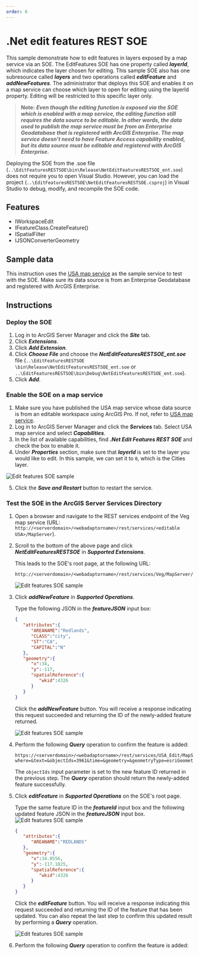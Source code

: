 ```yaml
---
order: 6
---
```


# .Net edit features REST SOE
This sample demonstrate how to edit features in layers exposed by a map service via an SOE. The EditFeatures SOE has one property called ***layerId***, which indicates the layer chosen for editing. This sample SOE also has one subresource called ***layers*** and two operations called ***editFeature*** and ***addNewFeatures***. The administrator that deploys this SOE and enables it on a map service can choose which layer to open for editing using the layerId property. Editing will be restricted to this specific layer only.

> **Note:** ***Even though the editing function is exposed via the SOE which is enabled with a map service, the editing function still requires the data source to be editable. In other words, the data used to publish the map service must be from an Enterprise Geodatabase that is registered with ArcGIS Enterprise. The map service doesn't need to have Feature Access capability enabled, but its data source must be editable and registered with ArcGIS Enterprise.***

Deploying the SOE from the .soe file (`..\EditFeaturesRESTSOE\bin\Release\NetEditFeaturesRESTSOE_ent.soe`) does not require you to open Visual Studio. However, you can load the project (`..\EditFeaturesRESTSOE\NetEditFeaturesRESTSOE.csproj`) in Visual Studio to debug, modify, and recompile the SOE code.


## Features
  * IWorkspaceEdit
  * IFeatureClass.CreateFeature()
  * ISpatialFilter
  * IJSONConverterGeometry


## Sample data
This instruction uses the [USA map service](../../../ReadMe.md#1-usa-service) as the sample service to test with the SOE. Make sure its data source is from an Enterprise Geodatabase and registered with ArcGIS Enterprise.


## Instructions

### Deploy the SOE

1. Log in to ArcGIS Server Manager and click the ***Site*** tab.
2. Click ***Extensions***.
3. Click ***Add Extension***.
4. Click ***Choose File*** and choose the ***NetEditFeaturesRESTSOE_ent.soe*** file (`..\EditFeaturesRESTSOE
\bin\Release\NetEditFeaturesRESTSOE_ent.soe` or `..\EditFeaturesRESTSOE\bin\Debug\NetEditFeaturesRESTSOE_ent.soe`).
5. Click ***Add***.

### Enable the SOE on a map service

1. Make sure you have published the USA map service whose data source is from an editable workspace using ArcGIS Pro. If not, refer to [USA map service](../../../ReadMe.md#2-veg-service).
2. Log in to ArcGIS Server Manager and click the ***Services*** tab. Select USA map service and select ***Capabilities***.
3. In the list of available capabilities, find ***.Net Edit Features REST SOE*** and check the box to enable it.
4. Under ***Properties*** section, make sure that ***layerId*** is set to the layer you would like to edit. In this sample, we can set it to `0`, which is the Cities layer.

![](../../../../images/netsp/NetEdit1.png "Edit features SOE sample")

5. Click the ***Save and Restart*** button to restart the service.

### Test the SOE in the ArcGIS Server Services Directory

1. Open a browser and navigate to the REST services endpoint of the Veg map service (URL: `http://<serverdomain>/<webadaptorname>/rest/services/<editable USA>/MapServer`).
2. Scroll to the bottom of the above page and click ***NetEditFeaturesRESTSOE*** in ***Supported Extensions***. 
   
   This leads to the SOE's root page, at the following URL:

   ```
   http://<serverdomain>/<webadaptorname>/rest/services/Veg/MapServer/exts/NetFindNearFeaturesRESTSOE
   ```
   
   ![](../../../../images/netsp/NetEdit2.png "Edit features SOE sample")
3. Click ***addNewFeature*** in ***Supported Operations***. 

   Type the following JSON in the ***featureJSON*** input box:
   ``` JSON
   { 
      "attributes":{ 
         "AREANAME":"Redlands",
         "CLASS":"city",
         "ST":"CA",
         "CAPITAL":"N"
      },
      "geometry":{ 
         "x":34,
         "y":-117,
         "spatialReference":{ 
            "wkid":4326
         }
      }
   }
   ```
   Click the ***addNewFeature*** button. You will receive a response indicating this request succeeded and returning the ID of the newly-added feature returned.
   
   ![](../../../../images/netsp/NetEdit3.png "Edit features SOE sample")   
4. Perform the following ***Query*** operation to confirm the feature is added:

   ```
   https://<serverdomain>/<webadaptorname>/rest/services/USA_Edit/MapServer/0/query?where=&text=&objectIds=3961&time=&geometry=&geometryType=esriGeometryEnvelope&inSR=&spatialRel=esriSpatialRelIntersects&distance=&units=esriSRUnit_Foot&relationParam=&outFields=*&returnGeometry=true&returnTrueCurves=false&maxAllowableOffset=&geometryPrecision=&outSR=&having=&returnIdsOnly=false&returnCountOnly=false&orderByFields=&groupByFieldsForStatistics=&outStatistics=&returnZ=false&returnM=false&gdbVersion=&historicMoment=&returnDistinctValues=false&resultOffset=&resultRecordCount=&returnExtentOnly=false&datumTransformation=&parameterValues=&rangeValues=&quantizationParameters=&featureEncoding=esriDefault&f=html
   ```
   The `objectIds` input parameter is set to the new feature ID returned in the previous step. The ***Query*** operation should return the newly-added feature successfully.

5. Click ***editFeature*** in ***Supported Operations*** on the SOE's root page. 

   Type the same feature ID in the ***featureId*** input box and the following updated feature JSON in the ***featureJSON*** input box. 
   ![](../../../../images/netsp/NetEdit4.png "Edit features SOE sample")
   
   ``` JSON
   { 
      "attributes":{ 
         "AREANAME":"REDLANDS"
      },
      "geometry":{ 
         "x":34.0556,
         "y":-117.1825,
         "spatialReference":{ 
            "wkid":4326
         }
      }
   }
   ```
   Click the ***editFeature*** button. You will receive a response indicating this request succeeded and returning the ID of the feature that has been updated. You can also repeat the last step to confirm this updated result by performing a ***Query*** operation.
   
   ![](../../../../images/netsp/NetEdit4.png "Edit features SOE sample")   
4. Perform the following ***Query*** operation to confirm the feature is added:
